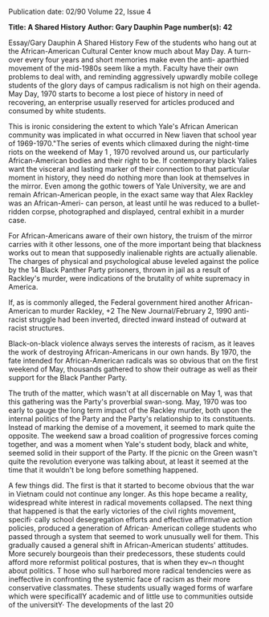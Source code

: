 Publication date: 02/90
Volume 22, Issue 4

**Title: A Shared History**
**Author: Gary Dauphin**
**Page number(s): 42**

Essay/Gary Dauphin 
A Shared History 
Few of the students who hang out at 
the African-American Cultural Center 
know much about May Day. A turn-
over every four years and short 
memories make even 
the 
anti-
aparthied movement of the mid-1980s 
seem like a myth. Faculty have their 
own problems to deal with, and 
reminding aggressively upwardly 
mobile college students of the glory 
days of campus radicalism is not high 
on their agenda. May Day, 1970 starts 
to become a lost piece of history in 
need of recovering, an enterprise 
usually reserved for articles produced 
and consumed by white students. 

This is ironic considering the extent 
to which Yale's African American 
community was implicated in what 
occurred in New !iaven that school 
year of 1969-1970."The series of events 
which climaxed during the night-time 
riots on the weekend of May 1 , 1970 
revolved around us, our particularly 
African-American bodies and their 
right to be. If contemporary black 
Yalies want the visceral and lasting 
marker of their connection to that 
particular moment in history, they 
need do nothing more than look at 
themselves in the mirror. Even among 
the gothic towers of Yale University, 
we are and remain African-American 
people, in the exact same way that 
Alex Rackley was an African-Ameri-
can person, at least until he was 
reduced to a bullet-ridden corpse, 
photographed 
and 
displayed, 
central exhibit in a murder case. 

For African-Americans aware of 
their own history, the truism of the 
mirror carries with it other lessons, one 
of the more important being that 
blackness works out to mean that 
supposedly inalienable rights are 
actually alienable. The charges of 
physical and psychological abuse 
leveled against the police by the 14 
Black Panther Party prisoners, thrown 
in jail as a result of Rackley's murder, 
were indications of the brutality of 
white supremacy in America. 

If, as is commonly alleged, the 
Federal government hired another 
African-American to murder Rackley, 
+2 The New Journal/February 2, 1990 
anti-racist struggle had been inverted, 
directed inward instead of outward at 
racist structures. 

Black-on-black 
violence always serves the interests of 
racism, as it leaves the work of 
destroying African-Americans in our 
own hands. By 1970, the fate intended 
for African-American radicals was so 
obvious that on the first weekend of 
May, thousands 
gathered to show 
their outrage as well as their support 
for the Black Panther Party. 

The truth of the matter, which 
wasn't at all discernable on May 1, was 
that this gathering was the Party's 
proverbial swan-song. May, 1970 was 
too early to gauge the long term impact 
of the Rackley murder, both upon the 
internal politics of the Party and the 
Party's relationship to its constituents. 
Instead of marking the demise of a 
movement, it seemed to mark quite the 
opposite. The weekend saw a broad 
coalition of progressive forces coming 
together, and was a moment when 
Yale's student body, black and white, 
seemed solid in their support of the 
Party. If the picnic on the Green wasn't 
quite the revolution everyone was 
talking about, at least it seemed at the 
time that it wouldn't be long before 
something happened. 

A few things did. The first is that it 
started to become obvious that the war 
in Vietnam could not continue any 
longer. As this hope became a reality, 
widespread white interest in radical 
movements collapsed. The next thing 
that happened is that the early victories 
of the civil rights movement, specifi· 
cally school desegregation efforts and 
effective affirmative action policies, 
produced a generation of African· 
American college students who passed 
through a system that seemed to work 
unusually 
well 
for them. 
This 
gradually caused a general shift in 
African-American students' attitudes. 
More securely bourgeois than their 
predecessors, 
these students could 
afford 
more 
reformist 
political 
postures, that is when they 
ev~n 
thought about politics. T hose who sull 
harbored more radical tendencies were 
as ineffective 
in confronting the 
systemic face of racism as their more 
conservative classmates. These 
students 
usually 
waged 
forms of 
warfare which 
were specificallY 
academic and of little 
use to 
communities outside of the universitY· 
The developments of the last 20